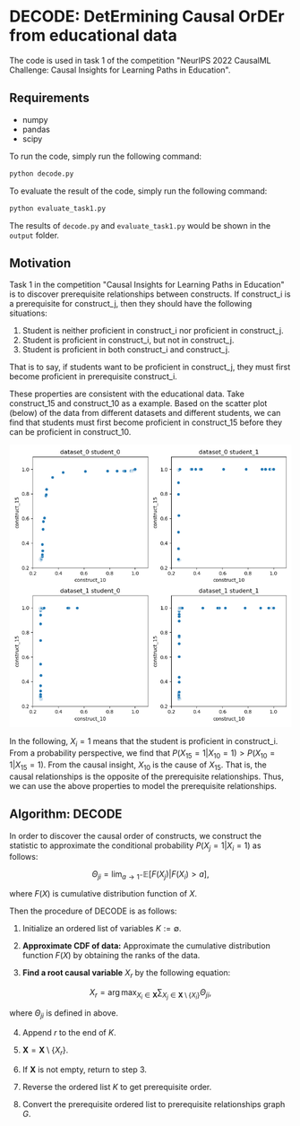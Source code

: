 # DECODE: DetErmining Causal OrDEr from educational data

The code is used in task 1 of the competition "NeurIPS 2022 CausalML Challenge: Causal Insights for Learning Paths in Education".

## Requirements

- numpy
- pandas
- scipy

To run the code, simply run the following command:

``` sh
python decode.py
```

To evaluate the result of the code, simply run the following command:

``` sh
python evaluate_task1.py
```

The results of `decode.py` and `evaluate_task1.py` would be shown in the `output` folder.

## Motivation

Task 1 in the competition "Causal Insights for Learning Paths in Education" is to discover prerequisite relationships between constructs. If construct_i is a prerequisite for construct_j,  then they should have the following situations:
1. Student is neither proficient in construct_i nor proficient in construct_j.
2. Student is proficient in construct_i, but not in construct_j.
3. Student is proficient in both construct_i and construct_j.

That is to say, if students want to be proficient in construct_j, they must first become proficient in prerequisite construct_i.

These properties are consistent with the educational data. Take construct_15 and construct_10 as a example. Based on the scatter plot (below) of the data from different datasets and different students, we can find that students must first become proficient in construct_15 before they can be proficient in construct_10.


![scatterplot_data](./images/scatterplot_data.png)

In the following, $X_i = 1$ means that the student is proficient in construct_i. From a probability perspective, we find that $P(X_{15}=1|X_{10}=1)>P(X_{10}=1|X_{15}=1)$. From the causal insight, $X_{10}$ is the cause of $X_{15}$. That is, the causal relationships is the opposite of the prerequisite relationships. Thus, we can use the above properties to model the prerequisite relationships.

## Algorithm: DECODE

In order to discover the causal order of constructs, we construct the statistic to approximate the conditional probability $P(X_j=1|X_i=1)$ as follows:

$$
\Theta_{ji} = \lim_{a\rightarrow1^{-}} \mathbb{E}[F(X_j)|F(X_i)>a],
$$

where $F(X)$ is cumulative distribution function of $X$.

Then the procedure of DECODE is as follows:

1. Initialize an ordered list of variables $K:=\emptyset$.

2. **Approximate CDF of data:** Approximate the cumulative distribution function $F(X)$ by obtaining the ranks of the data. 

3. **Find a root causal variable** $X_r$ by the following equation:

$$
X_r = \arg \max_{X_i \in \mathbf{X}} \sum_{X_j \in \mathbf{X}\setminus \lbrace X_i \rbrace} \Theta_{ji}, 
$$

where $\Theta_{ji}$ is defined in above.

4. Append $r$ to the end of $K$.

5. $\mathbf{X} = \mathbf{X} \setminus \lbrace X_r \rbrace$.

6. If $\mathbf{X}$ is not empty, return to step 3.

7. Reverse the ordered list $K$ to get prerequisite order.

8. Convert the prerequisite ordered list to prerequisite relationships graph $G$.
